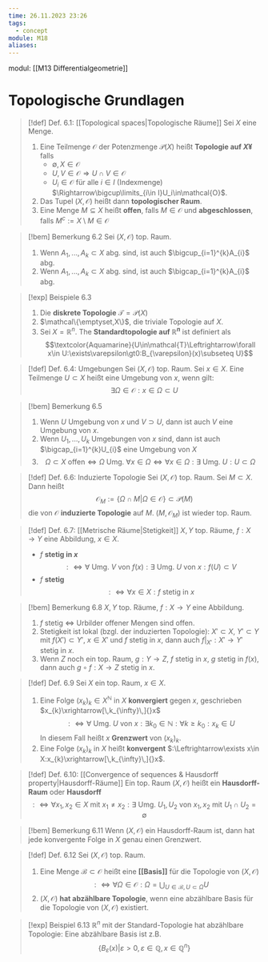 ```yaml
---
time: 26.11.2023 23:26
tags:
  - concept
module: M18
aliases:
---
```

modul: [[M13 Differentialgeometrie]]
# Topologische Grundlagen

>[!def] Def. 6.1: [[Topological spaces|Topologische Räume]]
>Sei $X$ eine Menge.
>1. Eine Teilmenge $\mathcal{O}$ der Potenzmenge $\mathcal{P}(X)$ heißt **Topologie auf $X¥$** falls
>    - $\emptyset,X\in\mathcal{O}$
>    - $U,V\in\mathcal{O}\Rightarrow U\cap V\in\mathcal{O}$
>    - $U_{i}\in\mathcal{O}$ für alle $i\in I$ (Indexmenge) $\Rightarrow\bigcup\limits_{i\in I}U_i\in\mathcal{O}$.
>2. Das Tupel $(X,\mathcal{O})$ heißt dann **topologischer Raum**.
>3. Eine Menge $M\subseteq X$ heißt **offen**, falls $M\in\mathcal{O}$ und **abgeschlossen**, falls $M^{c}:=X\setminus M\in\mathcal{O}$

>[!bem] Bemerkung 6.2
>Sei $(X,\mathcal{O})$ top. Raum.
>1. Wenn $A_{1},...,A_{k}\subset X$ abg. sind, ist auch $\bigcup_{i=1}^{k}A_{i}$ abg.
>2. Wenn $A_{1},...,A_{k}\subset X$ abg. sind, ist auch $\bigcap_{i=1}^{k}A_{i}$ abg.

>[!exp] Beispiele 6.3
>1. Die **diskrete Topologie** $\mathcal{T}=\mathcal{P}(X)$
>2. $\mathcal\{\emptyset,X\}$, die triviale Topologie auf $X$.
>3. Sei $X=\mathbb{R}^{n}$. The **Standardtopologie auf $\mathbb{R}^{n}$** ist definiert als $$\textcolor{Aquamarine}{U\in\mathcal{T}\Leftrightarrow\forall x\in U:\exists\varepsilon\gt0:B_{\varepsilon}(x)\subseteq U}$$

>[!def] Def. 6.4: Umgebungen
>Sei $(X,\mathcal{O})$ top. Raum. Sei $x\in X$. Eine Teilmenge $U\subset X$ heißt eine Umgebung von $x$, wenn gilt: $$\exists\Omega\in\mathcal{O}:x\in\Omega\subset U$$

>[!bem] Bemerkung 6.5
>1. Wenn $U$ Umgebung von $x$ und $V\supset U$, dann ist auch $V$ eine Umgebung von $x$.
>2. Wenn $U_{1},...,U_{k}$ Umgebungen von $x$ sind, dann ist auch $\bigcap_{i=1}^{k}U_{i}$ eine Umgebung von $X$
>3. $$\Omega\subset X\text{ offen}\Leftrightarrow\Omega\text{ Umg. }\forall x\in\Omega\Leftrightarrow\forall x\in\Omega:\exists\text{ Umg. }U:U\subset\Omega$$

>[!def] Def. 6.6: Induzierte Topologie
>Sei $(X,\mathcal{O})$ top. Raum. Sei $M\subset X$. Dann heißt $$\mathcal{O}_{M}:=\{\Omega\cap M\vert\Omega\in\mathcal{O}\}\subset\mathcal{P}(M)$$
>die von $\mathcal{O}$ **induzierte Topologie** auf $M$. $(M,\mathcal{O}_{M})$ ist wieder top. Raum.

>[!def] Def. 6.7: [[Metrische Räume|Stetigkeit]]
>$X,Y$ top. Räume, $f:X\rightarrow Y$ eine Abbildung, $x\in X$.
>- $f$ **stetig in $x$** $$:\Leftrightarrow\forall\text{ Umg. }V\text{ von }f(x):\exists\text{ Umg. }U\text{ von }x:f(U)\subset V$$
>- $f$ **stetig** $$:\Leftrightarrow\forall x\in X:f\text{ stetig in }x$$

>[!bem] Bemerkung 6.8
>$X,Y$ top. Räume, $f:X\rightarrow Y$ eine Abbildung.
>1. $f$ stetig $\Leftrightarrow$ Urbilder offener Mengen sind offen. 
>2. Stetigkeit ist lokal (bzgl. der induzierten Topologie): $X'\subset X$, $Y'\subset Y$ mit $f(X')\subset Y'$, $x\in X'$ und $f$ stetig in $x$, dann auch $f\vert_{X'}:X'\rightarrow Y'$ stetig in $x$.
>3. Wenn $Z$ noch ein top. Raum, $g:Y\rightarrow Z$, $f$ stetig in $x$, $g$ stetig in $f(x)$, dann auch $g\circ f:X\rightarrow Z$ stetig in $x$.

>[!def] Def. 6.9
>Sei $X$ ein top. Raum, $x\in X$.
>1. Eine Folge $(x_{k})_{k}\in X^{\mathbb{N}}$ in $X$ **konvergiert** gegen $x$, geschrieben $x_{k}\xrightarrow[\,k_{\infty}\,]{}x$ $$:\Leftrightarrow\forall\text{ Umg. }U\text{ von }x:\exists k_{0}\in\mathbb{N}:\forall k\ge k_{0}:x_{k}\in U$$In diesem Fall heißt $x$ **Grenzwert** von $(x_{k})_{k}$.
>2. Eine Folge $(x_{k})_{k}$ in $X$ heißt **konvergent** $:\Leftrightarrow\exists x\in X:x_{k}\xrightarrow[\,k_{\infty}\,]{}x$.

>[!def] Def. 6.10: [[Convergence of sequences & Hausdorff property|Hausdorff-Räume]]
>Ein top. Raum $(X,\mathcal{O})$ heißt ein **Hausdorff-Raum** oder **Hausdorff** $$:\Leftrightarrow\forall x_{1},x_{2}\in X\text{ mit }x_{1}\ne x_{2}:\exists\text{ Umg. }U_{1},U_{2}\text{ von }x_{1},x_{2}\text{ mit }U_{1}\cap U_{2}=\emptyset$$

>[!bem] Bemerkung 6.11
>Wenn $(X,\mathcal{O})$ ein Hausdorff-Raum ist, dann hat jede konvergente Folge in $X$ genau einen Grenzwert.

>[!def] Def. 6.12
>Sei $(X,\mathcal{O})$ top. Raum.
>1. Eine Menge $\mathcal{B}\subset\mathcal{O}$ heißt eine **[[Basis]]** für die Topologie von $(X,\mathcal{O})$ $$:\Leftrightarrow\forall\Omega\in\mathcal{O}:\Omega=\bigcup_{U\in\mathcal{B},U\subset\Omega}U$$
>2. $(X,\mathcal{O})$ **hat abzählbare Topologie**, wenn eine abzählbare Basis für die Topologie von $(X,\mathcal{O})$ existiert.

>[!exp] Beispiel 6.13
>$\mathbb{R}^{n}$ mit der Standard-Topologie hat abzählbare Topologie: Eine abzählbare Basis ist z.B. $$\{B_{\varepsilon}(x)\vert\varepsilon\gt0,\varepsilon\in\mathbb{Q},x\in\mathbb{Q}^{n}\}$$
